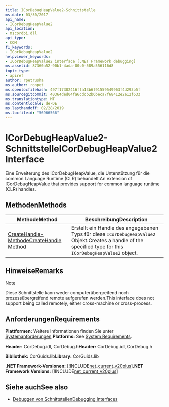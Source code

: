 ```yaml
---
title: ICorDebugHeapValue2-Schnittstelle
ms.date: 03/30/2017
api_name:
- ICorDebugHeapValue2
api_location:
- mscordbi.dll
api_type:
- COM
f1_keywords:
- ICorDebugHeapValue2
helpviewer_keywords:
- ICorDebugHeapValue2 interface [.NET Framework debugging]
ms.assetid: 87360a52-90b1-4ada-80c0-589a556116d8
topic_type:
- apiref
author: rpetrusha
ms.author: ronpet
ms.openlocfilehash: 497f17302416ffa13b6f91559549963f4d293b5f
ms.sourcegitcommit: 40364ded04fa6cdcb2b6beca7f68412e2e12f633
ms.translationtype: MT
ms.contentlocale: de-DE
ms.lasthandoff: 02/28/2019
ms.locfileid: "56966566"
---
```

# <a name="icordebugheapvalue2-interface"></a><span data-ttu-id="8d050-102">ICorDebugHeapValue2-Schnittstelle</span><span class="sxs-lookup"><span data-stu-id="8d050-102">ICorDebugHeapValue2 Interface</span></span>

<span data-ttu-id="8d050-103">Eine Erweiterung des ICorDebugHeapValue, die Unterstützung für die common Language Runtime (CLR) behandelt.</span><span class="sxs-lookup"><span data-stu-id="8d050-103">An extension of ICorDebugHeapValue that provides support for common language runtime (CLR) handles.</span></span>  
  
## <a name="methods"></a><span data-ttu-id="8d050-104">Methoden</span><span class="sxs-lookup"><span data-stu-id="8d050-104">Methods</span></span>  
  
|<span data-ttu-id="8d050-105">Methode</span><span class="sxs-lookup"><span data-stu-id="8d050-105">Method</span></span>|<span data-ttu-id="8d050-106">Beschreibung</span><span class="sxs-lookup"><span data-stu-id="8d050-106">Description</span></span>|  
|------------|-----------------|  
|[<span data-ttu-id="8d050-107">CreateHandle-Methode</span><span class="sxs-lookup"><span data-stu-id="8d050-107">CreateHandle Method</span></span>](../../../../docs/framework/unmanaged-api/debugging/icordebugheapvalue2-createhandle-method.md)|<span data-ttu-id="8d050-108">Erstellt ein Handle des angegebenen Typs für diese `ICorDebugHeapValue2` Objekt.</span><span class="sxs-lookup"><span data-stu-id="8d050-108">Creates a handle of the specified type for this `ICorDebugHeapValue2` object.</span></span>|  
  
## <a name="remarks"></a><span data-ttu-id="8d050-109">Hinweise</span><span class="sxs-lookup"><span data-stu-id="8d050-109">Remarks</span></span>  
  
> [!NOTE]
>  <span data-ttu-id="8d050-110">Diese Schnittstelle kann weder computerübergreifend noch prozessübergreifend remote aufgerufen werden.</span><span class="sxs-lookup"><span data-stu-id="8d050-110">This interface does not support being called remotely, either cross-machine or cross-process.</span></span>  
  
## <a name="requirements"></a><span data-ttu-id="8d050-111">Anforderungen</span><span class="sxs-lookup"><span data-stu-id="8d050-111">Requirements</span></span>  
 <span data-ttu-id="8d050-112">**Plattformen:** Weitere Informationen finden Sie unter [Systemanforderungen](../../../../docs/framework/get-started/system-requirements.md).</span><span class="sxs-lookup"><span data-stu-id="8d050-112">**Platforms:** See [System Requirements](../../../../docs/framework/get-started/system-requirements.md).</span></span>  
  
 <span data-ttu-id="8d050-113">**Header:** CorDebug.idl, CorDebug.h</span><span class="sxs-lookup"><span data-stu-id="8d050-113">**Header:** CorDebug.idl, CorDebug.h</span></span>  
  
 <span data-ttu-id="8d050-114">**Bibliothek:** CorGuids.lib</span><span class="sxs-lookup"><span data-stu-id="8d050-114">**Library:** CorGuids.lib</span></span>  
  
 <span data-ttu-id="8d050-115">**.NET Framework-Versionen:** [!INCLUDE[net_current_v20plus](../../../../includes/net-current-v20plus-md.md)]</span><span class="sxs-lookup"><span data-stu-id="8d050-115">**.NET Framework Versions:** [!INCLUDE[net_current_v20plus](../../../../includes/net-current-v20plus-md.md)]</span></span>  
  
## <a name="see-also"></a><span data-ttu-id="8d050-116">Siehe auch</span><span class="sxs-lookup"><span data-stu-id="8d050-116">See also</span></span>
- [<span data-ttu-id="8d050-117">Debuggen von Schnittstellen</span><span class="sxs-lookup"><span data-stu-id="8d050-117">Debugging Interfaces</span></span>](../../../../docs/framework/unmanaged-api/debugging/debugging-interfaces.md)
